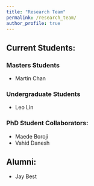 ```yaml
---
title: "Research Team"
permalink: /research_team/
author_profile: true
---
```

## Current Students:
### Masters Students
- Martin Chan

### Undergraduate Students
- Leo Lin

### PhD Student Collaborators:
- Maede Boroji
- Vahid Danesh

## Alumni:
- Jay Best
